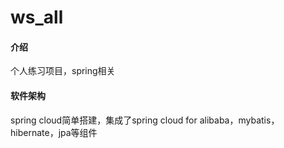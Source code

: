 # ws_all

#### 介绍
个人练习项目，spring相关

#### 软件架构
spring cloud简单搭建，集成了spring cloud for alibaba，mybatis，hibernate，jpa等组件


